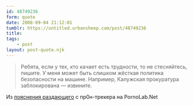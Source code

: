 ```yaml
---
id: 48749236
form: quote
date: 2008-09-04 21:12:01
tumblr: https://untitled.urbansheep.com/post/48749236
title: 
tags:
    - post
layout: post-quote.njk
---
```


<blockquote>
Ребята, если у тех, кто качает есть трудности, то не стесняйтесь, пишите. У меня может быть слишком жёсткая политика безопасности на машине. Например, Калужская прокуратура заблокирована — извините.
</blockquote>

Из <a href="http://pornolab.net/forum/viewtopic.php?t=685404">пояснения раздающего</a> с пр0н-трекера на PornoLab.Net
